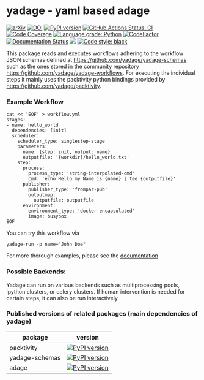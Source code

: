 # yadage - yaml based adage

[![arXiv](https://img.shields.io/badge/arXiv-1706.01878-orange.svg)](https://arxiv.org/abs/1706.01878)
[![DOI](https://zenodo.org/badge/53543066.svg)](https://zenodo.org/badge/latestdoi/53543066)
[![PyPI version](https://badge.fury.io/py/yadage.svg)](https://badge.fury.io/py/yadage)
[![GitHub Actions Status: CI](https://github.com/yadage/yadage/workflows/CI/CD/badge.svg)](https://github.com/yadage/yadage/actions?query=workflow%3ACI%2FCD+branch%3Amaster)
[![Code Coverage](https://codecov.io/gh/yadage/yadage/graph/badge.svg?branch=master)](https://codecov.io/gh/yadage/yadage?branch=master)
[![Language grade: Python](https://img.shields.io/lgtm/grade/python/g/yadage/yadage.svg?logo=lgtm&logoWidth=18)](https://lgtm.com/projects/g/yadage/yadage/latest/files/)
[![CodeFactor](https://www.codefactor.io/repository/github/yadage/yadage/badge)](https://www.codefactor.io/repository/github/yadage/yadage)
[![Documentation Status](https://readthedocs.org/projects/yadage/badge/?version=latest)](http://yadage.readthedocs.io/en/latest/?badge=latest)
[![](https://images.microbadger.com/badges/version/yadage/yadage.svg)](https://microbadger.com/images/yadage/yadage "Get your own version badge on microbadger.com")
[![Code style: black](https://img.shields.io/badge/code%20style-black-000000.svg)](https://github.com/psf/black)

This package reads and executes workflows adhering to the workflow JSON schemas defined at https://github.com/yadage/yadage-schemas such as the ones stored in the community repository https://github.com/yadage/yadage-workflows. For executing the individual steps it mainly uses the packtivity python bindings provided by https://github.com/yadage/packtivity.

### Example Workflow

```
cat << 'EOF' > workflow.yml
stages:
- name: hello_world
  dependencies: [init]
  scheduler:
    scheduler_type: singlestep-stage
    parameters:
      name: {step: init, output: name}
      outputfile: '{workdir}/hello_world.txt'
    step:
      process:
        process_type: 'string-interpolated-cmd'
        cmd: 'echo Hello my Name is {name} | tee {outputfile}'
      publisher:
        publisher_type: 'frompar-pub'
        outputmap:
          outputfile: outputfile
      environment:
        environment_type: 'docker-encapsulated'
        image: busybox
EOF
```

You can try this workflow via

```
yadage-run -p name="John Doe"
```

For more thorough examples, please see the [documentation](http://yadage.readthedocs.io/en/latest/)

### Possible Backends:

Yadage can run on various backends such as multiprocessing pools, ipython clusters, or celery clusters. If human intervention is needed for certain steps, it can also be run interactively.

### Published versions of related packages (main dependencies of yadage)

| package | version |
| ------------- |-------------|
| packtivity     | [![PyPI version](https://badge.fury.io/py/packtivity.svg)](https://badge.fury.io/py/packtivity) |
| yadage-schemas    | [![PyPI version](https://badge.fury.io/py/yadage-schemas.svg)](https://badge.fury.io/py/yadage-schemas)      |   
| adage | [![PyPI version](https://badge.fury.io/py/adage.svg)](https://badge.fury.io/py/adage)      |  
